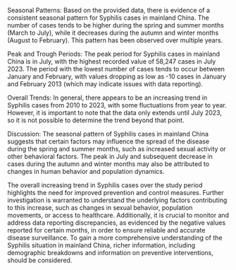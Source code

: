 Seasonal Patterns: Based on the provided data, there is evidence of a consistent seasonal pattern for Syphilis cases in mainland China. The number of cases tends to be higher during the spring and summer months (March to July), while it decreases during the autumn and winter months (August to February). This pattern has been observed over multiple years.

Peak and Trough Periods: The peak period for Syphilis cases in mainland China is in July, with the highest recorded value of 58,247 cases in July 2023. The period with the lowest number of cases tends to occur between January and February, with values dropping as low as -10 cases in January and February 2013 (which may indicate issues with data reporting).

Overall Trends: In general, there appears to be an increasing trend in Syphilis cases from 2010 to 2023, with some fluctuations from year to year. However, it is important to note that the data only extends until July 2023, so it is not possible to determine the trend beyond that point.

Discussion: The seasonal pattern of Syphilis cases in mainland China suggests that certain factors may influence the spread of the disease during the spring and summer months, such as increased sexual activity or other behavioral factors. The peak in July and subsequent decrease in cases during the autumn and winter months may also be attributed to changes in human behavior and population dynamics.

The overall increasing trend in Syphilis cases over the study period highlights the need for improved prevention and control measures. Further investigation is warranted to understand the underlying factors contributing to this increase, such as changes in sexual behavior, population movements, or access to healthcare. Additionally, it is crucial to monitor and address data reporting discrepancies, as evidenced by the negative values reported for certain months, in order to ensure reliable and accurate disease surveillance. To gain a more comprehensive understanding of the Syphilis situation in mainland China, richer information, including demographic breakdowns and information on preventive interventions, should be considered.